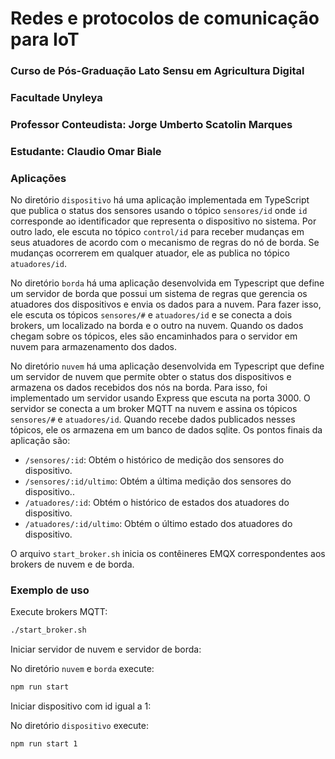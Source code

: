 # Redes e protocolos de comunicação para IoT
### Curso de Pós-Graduação Lato Sensu em Agricultura Digital
### Facultade Unyleya

### Professor Conteudista: Jorge Umberto Scatolin Marques
### Estudante: Claudio Omar Biale

### Aplicações

No diretório `dispositivo` há uma aplicação implementada em TypeScript que publica o status dos sensores usando o tópico `sensores/id` onde `id` corresponde ao identificador que representa o dispositivo no sistema. Por outro lado, ele escuta no tópico `control/id` para receber mudanças em seus atuadores de acordo com o mecanismo de regras do nó de borda. Se mudanças ocorrerem em qualquer atuador, ele as publica no tópico `atuadores/id`.

No diretório `borda` há uma aplicação desenvolvida em Typescript que define um servidor de borda que possui um sistema de regras que gerencia os atuadores dos dispositivos e envia os dados para a nuvem. Para fazer isso, ele escuta os tópicos `sensores/#` e `atuadores/id` e se conecta a dois brokers, um localizado na borda e o outro na nuvem. Quando os dados chegam sobre os tópicos, eles são encaminhados para o servidor em nuvem para armazenamento dos dados.

No diretório `nuvem` há uma aplicação desenvolvida em Typescript que define um servidor de nuvem que permite obter o status dos dispositivos e armazena os dados recebidos dos nós na borda. Para isso, foi implementado um servidor usando Express que escuta na porta 3000. O servidor se conecta a um broker MQTT na nuvem e assina os tópicos `sensores/#` e `atuadores/id`. Quando recebe dados publicados nesses tópicos, ele os armazena em um banco de dados sqlite. Os pontos finais da aplicação são:
- `/sensores/:id`: Obtém o histórico de medição dos sensores do dispositivo.
- `/sensores/:id/ultimo`: Obtém a última medição dos sensores do dispositivo..
- `/atuadores/:id`: Obtém o histórico de estados dos atuadores do dispositivo.
- `/atuadores/:id/ultimo`: Obtém o último estado dos atuadores do dispositivo.

O arquivo `start_broker.sh` inicia os contêineres EMQX correspondentes aos brokers de nuvem e de borda.

### Exemplo de uso

Execute brokers MQTT:

```bash
./start_broker.sh
```
Iniciar servidor de nuvem e servidor de borda:

No diretório `nuvem` e `borda` execute:

```bash
npm run start
```

Iniciar dispositivo com id igual a 1:

No diretório `dispositivo` execute:
```bash
npm run start 1
```


